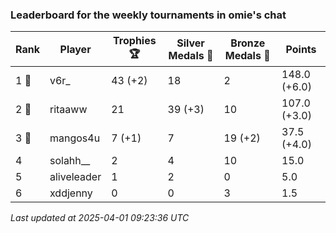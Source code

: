 ### Leaderboard for the weekly tournaments in omie's chat
| Rank | Player | Trophies 🏆 | Silver Medals 🥈 | Bronze Medals 🥉 | Points |
|------|--------|-------------|------------------|------------------|--------|
| 1 🥇 | v6r_ | 43 (+2) | 18 | 2 | 148.0 (+6.0) |
| 2 🥈 | ritaaww | 21 | 39 (+3) | 10 | 107.0 (+3.0) |
| 3 🥉 | mangos4u | 7 (+1) | 7 | 19 (+2) | 37.5 (+4.0) |
| 4 | solahh__ | 2 | 4 | 10 | 15.0 |
| 5 | aliveleader | 1 | 2 | 0 | 5.0 |
| 6 | xddjenny | 0 | 0 | 3 | 1.5 |

_Last updated at 2025-04-01 09:23:36 UTC_